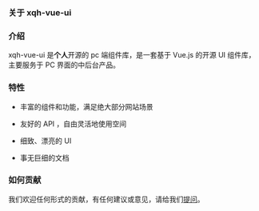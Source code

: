 ### 关于 xqh-vue-ui

### 介绍

xqh-vue-ui 是**个人**开源的 pc 端组件库，是一套基于 Vue.js 的开源 UI 组件库，主要服务于 PC 界面的中后台产品。

### 特性

- 丰富的组件和功能，满足绝大部分网站场景

- 友好的 API ，自由灵活地使用空间

- 细致、漂亮的 UI

- 事无巨细的文档

### 如何贡献

我们欢迎任何形式的贡献，有任何建议或意见，请给我们[提问](https://github.com/lanyuxqh/xqh-vue-ui/issues)。
